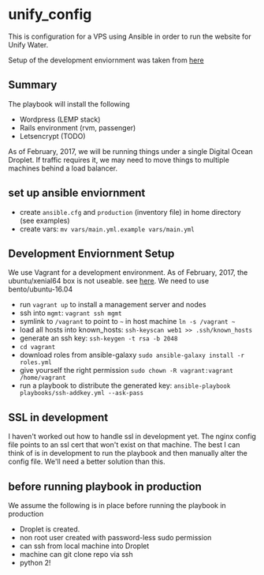 # unify_config
This is configuration for a VPS using Ansible in order to run the website for Unify Water.

Setup of the development enviornment was taken from [here](https://sysadmincasts.com/episodes/45-learning-ansible-with-vagrant-part-2-4)

## Summary

The playbook will install the following

 - Wordpress (LEMP stack)
 - Rails environment (rvm, passenger)
 - Letsencrypt (TODO)

As of February, 2017, we will be running things under a single Digital Ocean Droplet. If traffic requires it, we may need to move things to multiple machines behind a load balancer.

## set up ansible enviornment
 - create `ansible.cfg` and `production` (inventory file) in home directory (see examples)
 - create vars: `mv vars/main.yml.example vars/main.yml`

## Development Enviornment Setup

We use Vagrant for a development environment. As of February, 2017, the ubuntu/xenial64 box is not useable. see [here](https://bugs.launchpad.net/cloud-images/+bug/1569237). We need to use bento/ubuntu-16.04

 - run `vagrant up` to install a management server and nodes
 - ssh into `mgmt`: `vagrant ssh mgmt`
 - symlink to `/vagrant` to point to `~` in host machine `ln -s /vagrant ~`
 - load all hosts into known_hosts: `ssh-keyscan web1 >> .ssh/known_hosts`
 - generate an ssh key: `ssh-keygen -t rsa -b 2048`
 - `cd vagrant`
 - download roles from ansible-galaxy `sudo ansible-galaxy install -r roles.yml`
 - give yourself the right permission `sudo chown -R vagrant:vagrant /home/vagrant`
 - run a playbook to distribute the generated key: `ansible-playbook playbooks/ssh-addkey.yml --ask-pass`

## SSL in development

I haven't worked out how to handle ssl in development yet.
The nginx config file points to an ssl cert that won't exist on that machine.
The best I can think of is in development to run the playbook and then manually alter the config file.
We'll need a better solution than this.

## before running playbook in production

We assume the following is in place before running the playbook in production

 - Droplet is created.
 - non root user created with password-less sudo permission
 - can ssh from local machine into Droplet
 - machine can git clone repo via ssh
 - python 2!
